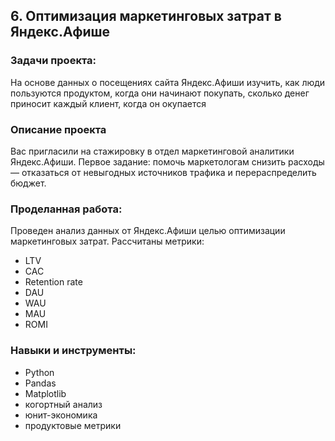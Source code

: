 ## 6. Оптимизация маркетинговых затрат в Яндекс.Афише

### Задачи проекта:

На основе данных о посещениях сайта Яндекс.Афиши изучить, как люди пользуются продуктом, когда они начинают покупать, сколько денег приносит каждый клиент, когда он окупается

### Описание проекта

Вас пригласили на стажировку в отдел маркетинговой аналитики Яндекс.Афиши. Первое задание: помочь маркетологам снизить расходы — отказаться от невыгодных источников трафика и перераспределить бюджет.

### Проделанная работа:

Проведен анализ данных от Яндекс.Афиши целью оптимизации маркетинговых затрат.
Рассчитаны метрики:
- LTV
- CAC
- Retention rate
- DAU
- WAU 
- MAU
- ROMI

### Навыки и инструменты:

* Python
* Pandas
* Matplotlib
* когортный анализ
* юнит-экономика
* продуктовые метрики